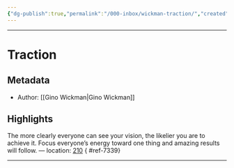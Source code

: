 ```yaml
---
{"dg-publish":true,"permalink":"/000-inbox/wickman-traction/","created":"2023-05-20T23:58:26.000-04:00","updated":"2025-03-21T00:31:56.320-04:00"}
---
```


---
# Traction
## Metadata
* Author: [[Gino Wickman\|Gino Wickman]]

## Highlights
The more clearly everyone can see your vision, the likelier you are to achieve it. Focus everyone’s energy toward one thing and amazing results will follow. — location: [210]()
{ #ref-7339}


---
